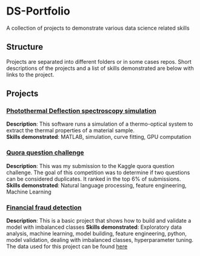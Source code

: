 # DS-Portfolio
A collection of projects to demonstrate various data science related skills

## Structure
Projects are separated into different folders or in some cases repos. Short descriptions of the projects and a list of skills demonstrated are below with links to the project.

## Projects

### [Photothermal Deflection spectroscopy simulation](https://github.com/rbauld/PDS-sim)  
**Description**: This software runs a simulation of a thermo-optical system to extract the thermal properties of a material
sample.  
**Skills demonstrated**: MATLAB, simulation, curve fitting, GPU computation  

### [Quora question challenge](https://github.com/rbauld/kaggle/tree/master/quora_question_pair)
**Description**: This was my submission to the Kaggle quora question challenge. The goal of this competition was to determine if two questions can be considered duplicates. It ranked in the top 6% of submissions.  
**Skills demonstrated**: Natural language processing, feature engineering, Machine Learning  

### [Financial fraud detection](https://github.com/rbauld/DS-Portfolio/blob/master/fraud_detection/FraudDetection.ipynb)
**Description**: This is a basic project that shows how to build and validate a model with imbalanced classes 
**Skills demonstrated**: Exploratory data analysis, machine learning, model building, feature engineering, python, model validation, dealing with imbalanced classes, hyperparameter tuning.  
The data used for this project can be found [here](https://www.kaggle.com/mlg-ulb/creditcardfraud)  
